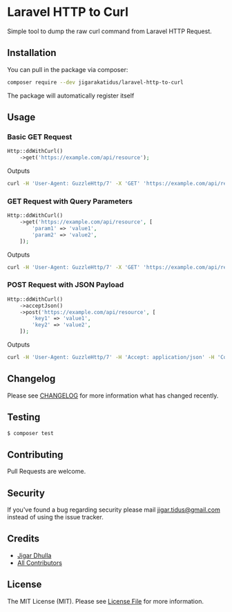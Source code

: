 # Laravel HTTP to Curl

Simple tool to dump the raw curl command from Laravel HTTP Request.

## Installation

You can pull in the package via composer:

``` bash
composer require --dev jigarakatidus/laravel-http-to-curl
```

The package will automatically register itself

## Usage

### Basic GET Request

```php
Http::ddWithCurl()
    ->get('https://example.com/api/resource');
```

Outputs

```bash
curl -H 'User-Agent: GuzzleHttp/7' -X 'GET' 'https://example.com/api/resource'
```

### GET Request with Query Parameters

```php
Http::ddWithCurl()
    ->get('https://example.com/api/resource', [
        'param1' => 'value1',
        'param2' => 'value2',
    ]);
```

Outputs

```bash
curl -H 'User-Agent: GuzzleHttp/7' -X 'GET' 'https://example.com/api/resource?param1=value1&param2=value2'
```

### POST Request with JSON Payload

```php
Http::ddWithCurl()
    ->acceptJson()
    ->post('https://example.com/api/resource', [
        'key1' => 'value1',
        'key2' => 'value2',
    ]);
```

Outputs

```bash
curl -H 'User-Agent: GuzzleHttp/7' -H 'Accept: application/json' -H 'Content-Type: application/json' -X 'POST' 'https://example.com/api/resource' -d '{"key1":"value1","key2":"value2"}'
```

## Changelog

Please see [CHANGELOG](CHANGELOG.md) for more information what has changed recently.

## Testing

``` bash
$ composer test
```

## Contributing

Pull Requests are welcome.

## Security

If you've found a bug regarding security please mail [jigar.tidus@gmail.com](mailto:jigar.tidus@gmail.com) instead of using the issue tracker.

## Credits

- [Jigar Dhulla](https://github.com/jigarakatidus)
- [All Contributors](../../contributors)

## License

The MIT License (MIT). Please see [License File](LICENSE.md) for more information.
